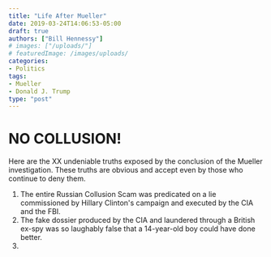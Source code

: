 ```yaml
---
title: "Life After Mueller"
date: 2019-03-24T14:06:53-05:00
draft: true
authors: ["Bill Hennessy"]
# images: ["/uploads/"]
# featuredImage: /images/uploads/
categories: 
- Politics
tags:
- Mueller
- Donald J. Trump
type: "post"
---
```


# NO COLLUSION!

Here are the XX undeniable truths exposed by the conclusion of the Mueller investigation. These truths are obvious and accept even by those who continue to deny them. 

1. The entire Russian Collusion Scam was predicated on a lie commissioned by Hillary Clinton's campaign and executed by the CIA and the FBI.
2. The fake dossier produced by the CIA and laundered through a British ex-spy was so laughably false that a 14-year-old boy could have done better.
3. 